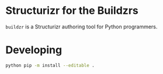 # Structurizr for the Buildzrs

`buildzr` is a Structurizr authoring tool for Python programmers.

# Developing

```bash
python pip -m install --editable .
```